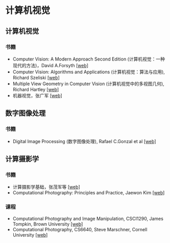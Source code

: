# 计算机视觉

## 计算机视觉
### 书籍
- Computer Vision: A Modern Approach Second Edition (计算机视觉：一种现代的方法)，David A.Forsyth [[web]](https://github.com/yihui-he/computer-vision-tutorial/blob/master/Computer%20Vision%20A%20Modern%20Approach%202nd%20Edition.pdf) 
- Computer Vision: Algorithms and Applications (计算机视觉：算法与应用), Richard Szeliski  [[web]](http://szeliski.org/Book/drafts/SzeliskiBook_20100903_draft.pdf)
- Multiple View Geometry in Computer Vision (计算机视觉中的多视图几何), Richard Hartley [[web]](http://cvrs.whu.edu.cn/downloads/ebooks/Multiple%20View%20Geometry%20in%20Computer%20Vision%20(Second%20Edition).pdf)
- 机器视觉，张广军 [[web]](https://pan.baidu.com/s/128yLEj5-vpjYQe5H9sGgqg)


## 数字图像处理
### 书籍
- Digital Image Processing (数字图像处理), Rafael C.Gonzal et al [[web]](http://web.ipac.caltech.edu/staff/fmasci/home/astro_refs/Digital_Image_Processing_2ndEd.pdf)
 

## 计算摄影学
### 书籍
- 计算摄影学基础，张茂军等 [[web]](https://pan.baidu.com/s/1K1Uji3qCqvZHX8wj8zxO7A)
- Computational Photography: Principles and Practice, Jaewon Kim [[web]](http://alumni.media.mit.edu/~jaewonk/Publications/Comp_LectureNote_JaewonKim.pdf)

### 课程
- Computational Photography and Image Manipulation, CSCI1290, James Tompkin, Brown University [[web]](https://cs.brown.edu/courses/csci1290/)
- Computational Photography, CS6640, Steve Marschner, Cornell University [[web]](http://www.cs.cornell.edu/courses/cs6640/2012fa/index.shtml)
 